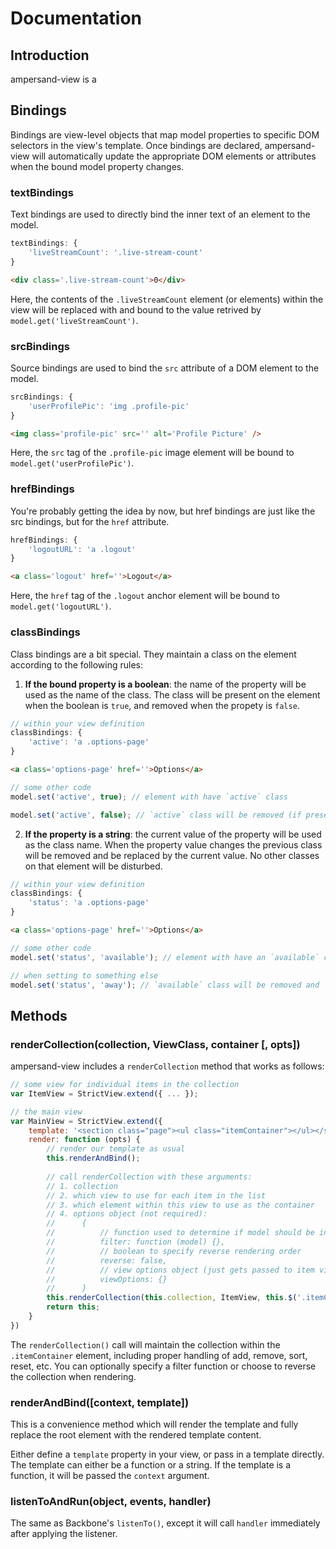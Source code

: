 # Documentation

## Introduction

ampersand-view is a 

## Bindings

Bindings are view-level objects that map model properties to specific DOM selectors in the view's template. Once bindings are declared, ampersand-view will automatically update the appropriate DOM elements or attributes when the bound model property changes.


### textBindings

Text bindings are used to directly bind the inner text of an element to the model.

```js
textBindings: {
	'liveStreamCount': '.live-stream-count'
} 
```
```html
<div class='.live-stream-count'>0</div>
```

Here, the contents of the `.liveStreamCount` element (or elements) within the view will be replaced with and bound to the value retrived by `model.get('liveStreamCount')`.


### srcBindings

Source bindings are used to bind the `src` attribute of a DOM element to the model.

```js
srcBindings: {
	'userProfilePic': 'img .profile-pic'
}
```
```html
<img class='profile-pic' src='' alt='Profile Picture' />
```

Here, the `src` tag of the `.profile-pic` image element will be bound to `model.get('userProfilePic')`.


### hrefBindings

You're probably getting the idea by now, but href bindings are just like the src bindings, but for the `href` attribute.

```js
hrefBindings: {
	'logoutURL': 'a .logout'
}
```
```html
<a class='logout' href=''>Logout</a>
```

Here, the `href` tag of the `.logout` anchor element will be bound to `model.get('logoutURL')`.


### classBindings

Class bindings are a bit special. They maintain a class on the element according to the following rules:
    
1. **If the bound property is a boolean**: the name of the property will be used as the name of the class. The class will be present on the element when the boolean is `true`, and removed when the propety is `false`.

```js
// within your view definition
classBindings: {
    'active': 'a .options-page'
}
```
```html
<a class='options-page' href=''>Options</a>
```

```js
// some other code
model.set('active', true); // element with have `active` class

model.set('active', false); // `active` class will be removed (if present)
```


2. **If the property is a string**: the current value of the property will be used as the class name. When the property value changes the previous class will be removed and be replaced by the current value. No other classes on that element will be disturbed.


```js
// within your view definition
classBindings: {
    'status': 'a .options-page'
}
```
```html
<a class='options-page' href=''>Options</a>
```

```js
// some other code
model.set('status', 'available'); // element with have an `available` class

// when setting to something else 
model.set('status', 'away'); // `available` class will be removed and `away` class added.
```


## Methods

### renderCollection(collection, ViewClass, container [, opts])
ampersand-view includes a `renderCollection` method that works as follows:

```js
// some view for individual items in the collection
var ItemView = StrictView.extend({ ... });

// the main view
var MainView = StrictView.extend({
    template: '<section class="page"><ul class="itemContainer"></ul></section>',
    render: function (opts) {
        // render our template as usual
        this.renderAndBind();
        
        // call renderCollection with these arguments:
        // 1. collection
        // 2. which view to use for each item in the list
        // 3. which element within this view to use as the container
        // 4. options object (not required):
        //      {
        //          // function used to determine if model should be included
        //          filter: function (model) {},
        //          // boolean to specify reverse rendering order
        //          reverse: false,
        //          // view options object (just gets passed to item view's `initialize` method)
        //          viewOptions: {}
        //      }
        this.renderCollection(this.collection, ItemView, this.$('.itemContainer')[0], opts);
        return this;
    }  
})
```

The `renderCollection()` call will maintain the collection within the `.itemContainer` element, including proper handling of add, remove, sort, reset, etc. You can optionally specify a filter function or choose to reverse the collection when rendering.

### renderAndBind([context, template])
This is a convenience method which will render the template and fully replace the root element with the rendered template content. 

Either define a `template` property in your view, or pass in a template directly. The template can either be a function or a string. If the template is a function, it will be passed the `context` argument.

### listenToAndRun(object, events, handler)	
The same as Backbone's `listenTo()`, except it will call `handler` immediately after applying the listener.
